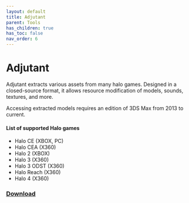 ```yaml
---
layout: default
title: Adjutant
parent: Tools
has_children: true
has_toc: false
nav_order: 6
---
```

# Adjutant

Adjutant extracts various assets from many halo games. Designed in a closed-source format, it allows resource modification of models, sounds, textures, and more.

Accessing extracted models requires an edition of 3DS Max from 2013 to current.

#### List of supported Halo games

* Halo CE (XBOX, PC)
* Halo CEA (X360)
* Halo 2 (XBOX)
* Halo 3 (X360)
* Halo 3 ODST (X360)
* Halo Reach (X360)
* Halo 4 (X360)

### [Download](http://forum.halomaps.org/index.cfm?page=topic&topicID=45590)
